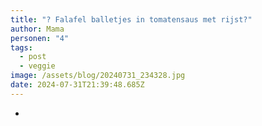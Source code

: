 ```yaml
---
title: "? Falafel balletjes in tomatensaus met rijst?"
author: Mama
personen: "4"
tags:
  - post
  - veggie
image: /assets/blog/20240731_234328.jpg
date: 2024-07-31T21:39:48.685Z
---
```

- 